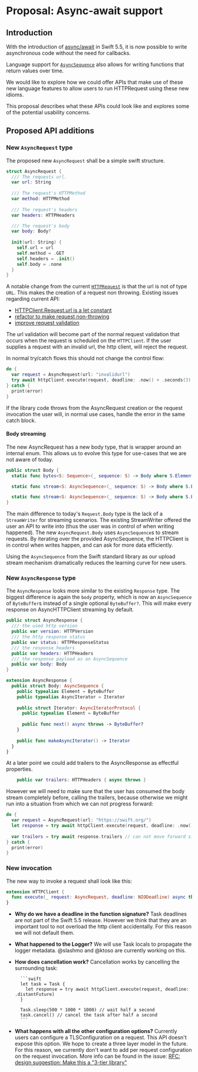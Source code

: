 # Proposal: Async-await support

## Introduction

With the introduction of [async/await][SE-0296] in Swift 5.5, it is now possible to write asynchronous code without the need for callbacks. 

Language support for [`AsyncSequence`][SE-0298] also allows for writing functions that return values over time.

We would like to explore how we could offer APIs that make use of these new language features to allow users to run HTTPRequest using these new idioms.

This proposal describes what these APIs could look like and explores some of the potential usability concerns.

## Proposed API additions

### New `AsyncRequest` type

The proposed new `AsyncRequest` shall be a simple swift structure.

```swift
struct AsyncRequest {
  /// The requests url.
  var url: String
  
  /// The request's HTTPMethod
  var method: HTTPMethod
  
  /// The request's headers
  var headers: HTTPHeaders

  /// The request's body
  var body: Body?
    
  init(url: String) {
    self.url = url
    self.method = .GET
    self.headers = .init()
    self.body = .none
  }
}
```

A notable change from the current [`HTTPRequest`][HTTPRequest] is that the url is not of type `URL`. This makes the creation of a request non throwing. Existing issues regarding current API: 

- [HTTPClient.Request.url is a let constant][issue-395]
- [refactor to make request non-throwing](https://github.com/swift-server/async-http-client/pull/56)
- [improve request validation](https://github.com/swift-server/async-http-client/pull/67)

The url validation will become part of the normal request validation that occurs when the request is scheduled on the `HTTPClient`. If the user supplies a request with an invalid url, the http client, will reject the request.

In normal try/catch flows this should not change the control flow:

```swift
do {
  var request = AsyncRequest(url: "invalidurl")
  try await httpClient.execute(request, deadline: .now() + .seconds(3))
} catch {
  print(error)
}
```

If the library code throws from the AsyncRequest creation or the request invocation the user will, in normal use cases, handle the error in the same catch block. 

#### Body streaming

The new AsyncRequest has a new body type, that is wrapper around an internal enum. This allows us to evolve this type for use-cases that we are not aware of today. 

```swift
public struct Body {
  static func bytes<S: Sequence>(_ sequence: S) -> Body where S.Element == UInt8

  static func stream<S: AsyncSequence>(_ sequence: S) -> Body where S.Element == ByteBuffer

  static func stream<S: AsyncSequence>(_ sequence: S) -> Body where S.Element == UInt8
}
```

The main difference to today's `Request.Body` type is the lack of a `StreamWriter` for streaming scenarios. The existing StreamWriter offered the user an API to write into (thus the user was in control of when writing happened). The new `AsyncRequest.Body` uses `AsyncSequence`s to stream requests. By iterating over the provided AsyncSequence, the HTTPClient is  in control when writes happen, and can ask for more data efficiently. 

Using the `AsyncSequence` from the Swift standard library as our upload stream mechanism dramatically reduces the learning curve for new users.

### New `AsyncResponse` type

The `AsyncResponse` looks more similar to the existing `Response` type. The biggest difference is again the `body` property, which is now an `AsyncSequence` of `ByteBuffer`s instead of a single optional `ByteBuffer?`. This will make every response on AsyncHTTPClient streaming by default.

```swift
public struct AsyncResponse {
  /// the used http version
  public var version: HTTPVersion
  /// the http response status
  public var status: HTTPResponseStatus
  /// the response headers
  public var headers: HTTPHeaders
  /// the response payload as an AsyncSequence
  public var body: Body
}

extension AsyncResponse {
  public struct Body: AsyncSequence {
    public typealias Element = ByteBuffer
    public typealias AsyncIterator = Iterator
  
    public struct Iterator: AsyncIteratorProtocol {
      public typealias Element = ByteBuffer
    
      public func next() async throws -> ByteBuffer?
    }
  
    public func makeAsyncIterator() -> Iterator
  }
}
```

At a later point we could add trailers to the AsyncResponse as effectful properties.

```swift
    public var trailers: HTTPHeaders { async throws }
```

However we will need to make sure that the user has consumed the body stream completely before, calling the trailers, because otherwise we might run into a situation from which we can not progress forward:

```swift
do {
  var request = AsyncRequest(url: "https://swift.org/")
  let response = try await httpClient.execute(request, deadline: .now() + .seconds(3))
  
  var trailers = try await response.trailers // can not move forward since body must be consumed before.
} catch {
  print(error)
}

```

### New invocation

The new way to invoke a request shall look like this:

```swift
extension HTTPClient {
  func execute(_ request: AsyncRequest, deadline: NIODeadline) async throws -> AsyncResponse
}
```

- **Why do we have a deadline in the function signature?** 
    Task deadlines are not part of the Swift 5.5 release. However we think that they are an important tool to not overload the http client accidentally. For this reason we will not default them.
- **What happened to the Logger?** We will use Task locals to propagate the logger metadata. @slashmo and @ktoso are currently working on this.
- **How does cancellation work?** Cancellation works by cancelling the surrounding task:

        ```swift
        let task = Task {
          let response = try await httpClient.execute(request, deadline: .distantFuture)
        }
        
        Task.sleep(500 * 1000 * 1000) // wait half a second
        task.cancel() // cancel the task after half a second
        ```

- **What happens with all the other configuration options?** Currently users can configure a TLSConfiguration on a request.  This API doesn't expose this option. We hope to create a three layer model in the future. For this reason, we currently don't want to add per request configuration on the request invocation. More info can be found in the issue: [RFC: design suggestion: Make this a "3-tier library"][issue-392]
		

[SE-0296]: https://github.com/apple/swift-evolution/blob/main/proposals/0296-async-await.md
[SE-0298]: https://github.com/apple/swift-evolution/blob/main/proposals/0298-asyncsequence.md
[SE-0310]: https://github.com/apple/swift-evolution/blob/main/proposals/0310-effectful-readonly-properties.md
[SE-0314]: https://github.com/apple/swift-evolution/blob/main/proposals/0314-async-stream.md

[issue-392]: https://github.com/swift-server/async-http-client/issues/392
[issue-395]: https://github.com/swift-server/async-http-client/issues/395

[HTTPRequest]: https://github.com/swift-server/async-http-client/blob/main/Sources/AsyncHTTPClient/HTTPHandler.swift#L96-L318